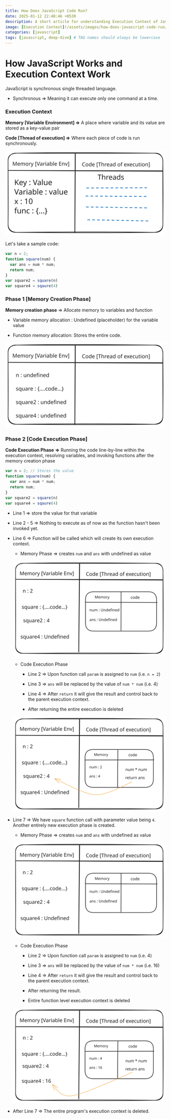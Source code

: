 ```yaml
---
title: How Does JavaScript Code Run?
date: 2025-01-12 22:40:46 +0530
description: A short article for understanding Execution Context of Javascript
image: [Execution Context](/assets/images/how-does-javascript-code-run/Execution%20Context%20JavaScript.svg)   
categories: [javascript]
tags: [javascript, deep-dive] # TAG names should always be lowercase
---
```


# How JavaScript Works and Execution Context Work

JavaScript is synchronous single threaded language.

- Synchronous => Meaning it can execute only one command at a time. 

### Execution Context 

**Memory [Variable Environment] =>** A place where variable and its value are stored as a key-value pair 

**Code [Thread of execution] =>** Where each piece of code is run synchronously. 

![Execution Context JavaScript](/assets/images/how-does-javascript-code-run/Execution%20Context%20JavaScript.svg)


Let's take a sample code:

```javascript
var n = 2;
function square(num) {
  var ans = num * num;
  return num;
}
var square2 = square(n)
var square4 = sqaure(4)
```



### Phase 1 [**Memory Creation Phase**]

**Memory creation phase** => Allocate memory to variables and function

- Variable memory allocation : Undefined (placeholder) for the variable value 

- Function memory allocation: Stores the entire code.

![Memory Phase](/assets/images/how-does-javascript-code-run/Memory%20Phase.svg)


### Phase 2 [**Code Execution Phase**]

**Code Execution Phase**  **=>**  Running the code line-by-line within the execution context, resolving variables, and invoking functions after the memory creation phase

```javascript
var n = 2; // Stores the value
function square(num) {
  var ans = num * num;
  return num;
}
var square2 = square(n)
var square4 = sqaure(4)
```

- Line 1 => store the value for that variable

- Line 2 - 5 => Nothing to execute as of now as the function hasn't been invoked yet. 

- Line 6 => Function will be called which will create its own execution context.

    - Memory Phase => creates `num` and `ans` with undefined as value

    ![Function Memory Execution Context](/assets/images/how-does-javascript-code-run/Function%20Memory%20Execution%20Context.svg)


    - Code Execution Phase

        - Line 2 => Upon function call `param` is assigned to `num`  (i.e. `n = 2`)

        - Line 3 => `ans` will be replaced by the value of `num * num` (i.e. 4)

        - Line 4 => After `return` it will give the result and control back to the parent execution context.

        - After returning the entire execution is deleted

    ![Function Code Execution Phase](/assets/images/how-does-javascript-code-run/Function%20Code%20Execution%20Phase.svg)


- Line 7 => We have `square` function call with parameter value being `4`. Another entirely new execution phase is created.

    - Memory Phase => creates `num` and `ans` with undefined as value

    ![Function Memory Execution Context](/assets/images/how-does-javascript-code-run/Function%20Memory%20Execution%20Context.svg)


    - Code Execution Phase

        - Line 2 => Upon function call `param` is assigned to `num`  (i.e.  4)

        - Line 3 => `ans` will be replaced by the value of `num * num` (i.e. 16)

        - Line 4 => After `return` it will give the result and control back to the parent execution context.

        - After returning the result.

        - Entire function level execution context is deleted

    ![Function Code Execution Phase (1)](/assets/images/how-does-javascript-code-run/Function%20Code%20Execution%20Phase%20(1).svg)

- After Line 7 => The entire program's execution context is deleted.



